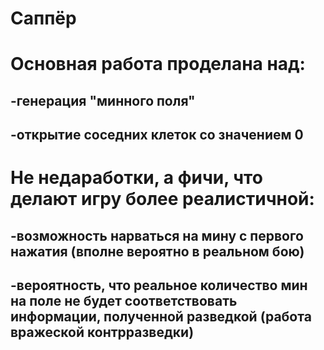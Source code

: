 # Саппёр
<h1>Основная работа проделана над: </h1>
<h2>-генерация "минного поля" </h2>
<h2>-открытие соседних клеток со значением 0 </h2>
<h1>Не недаработки, а фичи, что делают игру более реалистичной:</h1>
<h2>-возможность нарваться на мину с первого нажатия (вполне вероятно в реальном бою)</h2>
<h2>-вероятность, что реальное количество мин на поле не будет соответствовать информации, полученной разведкой (работа вражеской контрразведки)</h2>
